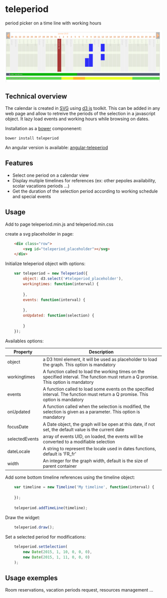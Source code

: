 teleperiod
==========

period picker on a time line with working hours


![Preview](/examples/preview.png?raw=true)


Technical overview
------------------

The calendar is created in [SVG](http://fr.wikipedia.org/wiki/Scalable_Vector_Graphics) using [d3 js](http://d3js.org/) toolkit. This can be added in any web page and allow to retreive the periods of the selection in a javascript object.
It lazy load events and working hours while browsing on dates.

Installation as a [bower](http://bower.io/) componenent:

    bower install teleperiod


An angular version is available: [angular-teleperiod](https://github.com/polo2ro/angular-teleperiod)


Features
--------

* Select one period on a calendar view
* Display mutiple timelines for references (ex: other pepoles availability, scolar vacations periods ...)
* Get the duration of the selection period according to working schedule and special events


Usage
-----

Add to page teleperiod.min.js and teleperiod.min.css

create a svg placeholder in page:
```html
    <div class="row">
        <svg id="teleperiod_placeholder"></svg>
    </div>
```

Initialize teleperiod object with options:
```javascript
    var teleperiod = new Teleperiod({
        object: d3.select('#teleperiod_placeholder'),
        workingtimes: function(interval) {
        
        },
        events: function(interval) {
        
        },
        onUpdated: function(selection) {
        
        }
    });
```    
    
Availables options:

Property            | Description
------------------- | -------------
object              | a D3 html element, it will be used as placeholder to load the graph. This option is mandatory
workingtimes        | A function called to load the working times on the specified interval. The function must return a Q promise. This option is mandatory
events              | A function called to load some events on the specified interval. The function must return a Q promise. This option is mandatory
onUpdated           | A function called when the selection is modified, the selection is given as a parameter. This option is mandatory
focusDate           | A Date object, the graph will be open at this date, if not set, the default value is the current date
selectedEvents      | array of events UID, on loaded, the events will be converted to a modifiable selection
dateLocale          | A string to represent the locale used in dates functions, default is 'FR_fr'
width               | An integer for the graph width, default is the size of parent container
    
Add some bottom timeline references using the timeline object:
```javascript
    var timeline = new Timeline('My timeline', function(interval) {
    
    });
    
    teleperiod.addTimeLine(timeline);
``` 

Draw the widget:
```javascript
    teleperiod.draw();
``` 

Set a selected period for modifications:
```javascript
    teleperiod.setSelection(
        new Date(2015, 1, 10, 0, 0, 0),
        new Date(2015, 1, 11, 0, 0, 0)
    );
``` 


Usage exemples
--------------

Room reservations, vacation periods request, resources management ...
